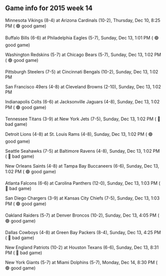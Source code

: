 ## Game info for 2015 week 14
Minnesota Vikings (8-4) at Arizona Cardinals (10-2), Thursday, Dec 10, 8:25 PM (	:green_circle: good game)



Buffalo Bills (6-6) at Philadelphia Eagles (5-7), Sunday, Dec 13, 1:01 PM (	:green_circle: good game)

Washington Redskins (5-7) at Chicago Bears (5-7), Sunday, Dec 13, 1:02 PM (	:green_circle: good game)

Pittsburgh Steelers (7-5) at Cincinnati Bengals (10-2), Sunday, Dec 13, 1:02 PM

San Francisco 49ers (4-8) at Cleveland Browns (2-10), Sunday, Dec 13, 1:02 PM

Indianapolis Colts (6-6) at Jacksonville Jaguars (4-8), Sunday, Dec 13, 1:02 PM (	:green_circle: good game)

Tennessee Titans (3-9) at New York Jets (7-5), Sunday, Dec 13, 1:02 PM (	:red_circle: bad game)

Detroit Lions (4-8) at St. Louis Rams (4-8), Sunday, Dec 13, 1:02 PM (	:green_circle: good game)

Seattle Seahawks (7-5) at Baltimore Ravens (4-8), Sunday, Dec 13, 1:02 PM (	:red_circle: bad game)

New Orleans Saints (4-8) at Tampa Bay Buccaneers (6-6), Sunday, Dec 13, 1:02 PM (	:green_circle: good game)

Atlanta Falcons (6-6) at Carolina Panthers (12-0), Sunday, Dec 13, 1:03 PM (	:red_circle: bad game)

San Diego Chargers (3-9) at Kansas City Chiefs (7-5), Sunday, Dec 13, 1:03 PM (	:green_circle: good game)



Oakland Raiders (5-7) at Denver Broncos (10-2), Sunday, Dec 13, 4:05 PM (	:green_circle: good game)

Dallas Cowboys (4-8) at Green Bay Packers (8-4), Sunday, Dec 13, 4:25 PM (	:red_circle: bad game)



New England Patriots (10-2) at Houston Texans (6-6), Sunday, Dec 13, 8:31 PM (	:red_circle: bad game)



New York Giants (5-7) at Miami Dolphins (5-7), Monday, Dec 14, 8:30 PM (	:green_circle: good game)


